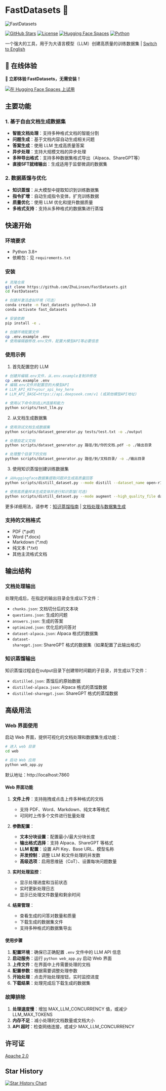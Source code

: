 # FastDatasets 🚀

![FastDatasets](fastdatasets.png)

[![GitHub Stars](https://img.shields.io/github/stars/ZhuLinsen/FastDatasets?style=social)](https://github.com/ZhuLinsen/FastDatasets/stargazers)
[![License](https://img.shields.io/badge/license-Apache%202.0-blue.svg)](LICENSE)
[![Hugging Face Spaces](https://img.shields.io/badge/🤗%20Hugging%20Face-Spaces-blue)](https://huggingface.co/spaces/mumu157/FastDatasets)
[![Python](https://img.shields.io/badge/python-3.8+-blue.svg)](https://www.python.org/downloads/)

一个强大的工具，用于为大语言模型（LLM）创建高质量的训练数据集 | [Switch to English](README_en.md)

## 🎯 在线体验

**🚀 立即体验 FastDatasets，无需安装！**

[![在 Hugging Face Spaces 上试用](https://img.shields.io/badge/🤗%20试用%20Demo-快速体验-orange?style=for-the-badge)](https://huggingface.co/spaces/mumu157/FastDatasets)


## 主要功能

### 1. 基于自由文档生成数据集
- **智能文档处理**：支持多种格式文档的智能分割
- **问题生成**：基于文档内容自动生成相关问题
- **答案生成**：使用 LLM 生成高质量答案
- **异步处理**：支持大规模文档的异步处理
- **多种导出格式**：支持多种数据集格式导出（Alpaca、ShareGPT等）
- **直接SFT就绪输出**：生成适用于监督微调的数据集

### 2. 数据蒸馏与优化
- **知识蒸馏**：从大模型中提取知识到训练数据集
- **指令扩增**：自动生成指令变体，扩充训练数据
- **质量优化**：使用 LLM 优化和提升数据质量
- **多格式支持**：支持从多种格式的数据集进行蒸馏


## 快速开始

### 环境要求

- Python 3.8+
- 依赖包：见 `requirements.txt`

### 安装

```bash
# 克隆仓库
git clone https://github.com/ZhuLinsen/FastDatasets.git
cd FastDatasets

# 创建并激活虚拟环境（可选）
conda create -n fast_datasets python=3.10
conda activate fast_datasets

# 安装依赖
pip install -e .

# 创建环境配置文件
cp .env.example .env
# 使用编辑器修改.env文件，配置大模型API等必要信息
```

### 使用示例

1. 首先配置您的 LLM
```bash
# 创建并编辑.env文件，从.env.example复制并修改
cp .env.example .env
# 编辑.env文件并配置您的大模型API
# LLM_API_KEY=your_api_key_here
# LLM_API_BASE=https://api.deepseek.com/v1 (或其他模型API地址)

# 使用以下命令测试LLM连接和能力
python scripts/test_llm.py
```

2. 从文档生成数据集
```bash
# 使用测试文档生成数据集
python scripts/dataset_generator.py tests/test.txt -o ./output

# 处理自定义文档
python scripts/dataset_generator.py 路径/到/你的文档.pdf -o ./输出目录

# 处理整个目录下的文档
python scripts/dataset_generator.py 路径/到/文档目录/ -o ./输出目录
```

3. 使用知识蒸馏创建训练数据集
```bash
# 从Huggingface数据集提取问题并生成高质量回答
python scripts/distill_dataset.py --mode distill --dataset_name open-r1/s1K-1.1 --sample_size 10

# 使用高质量样本生成变体并进行知识蒸馏(可选)
python scripts/distill_dataset.py --mode augment --high_quality_file data/high_quality_samples.json --num_aug 3
```

更多详细用法，请参考：[知识蒸馏指南](docs/knowledge_distillation.md) | [文档处理与数据集生成](docs/custom_data_conversion.md)

### 支持的文档格式

- PDF (*.pdf)
- Word (*.docx)
- Markdown (*.md)
- 纯文本 (*.txt)
- 其他主流格式文档

## 输出结构

### 文档处理输出
处理完成后，在指定的输出目录会生成以下文件：

- `chunks.json`: 文档切分后的文本块
- `questions.json`: 生成的问题
- `answers.json`: 生成的答案
- `optimized.json`: 优化后的问答对
- `dataset-alpaca.json`: Alpaca 格式的数据集
- `dataset-sharegpt.json`: ShareGPT 格式的数据集（如果配置了此输出格式）

### 知识蒸馏输出
知识蒸馏过程会在output目录下创建带时间戳的子目录，并生成以下文件：

- `distilled.json`: 蒸馏后的原始数据
- `distilled-alpaca.json`: Alpaca 格式的蒸馏数据
- `distilled-sharegpt.json`: ShareGPT 格式的蒸馏数据

## 高级用法

### Web 界面使用

启动 Web 界面，提供可视化的文档处理和数据集生成功能：

```bash
# 进入 web 目录
cd web

# 启动 Web 应用
python web_app.py
```

默认地址：http://localhost:7860

#### Web 界面功能

1. **文件上传**：支持拖拽或点击上传多种格式的文档
   - 支持 PDF、Word、Markdown、纯文本等格式
   - 可同时上传多个文件进行批量处理

2. **参数配置**：
   - **文本分块设置**：配置最小/最大分块长度
   - **输出格式选择**：支持 Alpaca、ShareGPT 等格式
   - **LLM 配置**：设置 API Key、Base URL、模型名称
   - **并发控制**：调整 LLM 和文件处理的并发数
   - **高级选项**：启用思维链（CoT）、设置每块问题数量

3. **实时处理监控**：
   - 显示处理进度和当前状态
   - 实时更新处理日志
   - 显示已处理文件数量和剩余时间

4. **结果管理**：
   - 查看生成的问答对数量和质量
   - 下载生成的数据集文件
   - 支持多种格式的数据集导出

#### 使用步骤

1. **配置环境**：确保已正确配置 `.env` 文件中的 LLM API 信息
2. **启动服务**：运行 `python web_app.py` 启动 Web 界面
3. **上传文件**：在界面中上传需要处理的文档
4. **配置参数**：根据需要调整处理参数
5. **开始处理**：点击开始处理按钮，实时监控进度
6. **下载结果**：处理完成后下载生成的数据集

### 故障排除

1. **处理速度慢**：增加 MAX_LLM_CONCURRENCY 值，或减少 LLM_MAX_TOKENS
2. **内存不足**：减小处理的文档数量或文档大小
3. **API 超时**：检查网络连接，或减少 MAX_LLM_CONCURRENCY

## 许可证
[Apache 2.0](LICENSE)

## Star History

[![Star History Chart](https://api.star-history.com/svg?repos=ZhuLinsen/FastDatasets&type=Date)](https://www.star-history.com/#ZhuLinsen/FastDatasets&Date)

